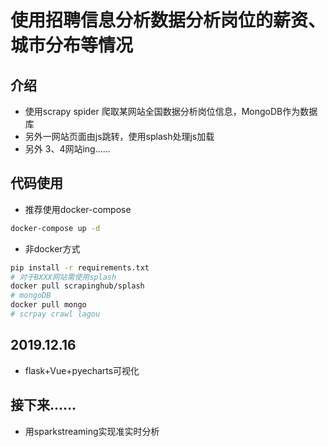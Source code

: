 # 使用招聘信息分析数据分析岗位的薪资、城市分布等情况

## 介绍

- 使用scrapy spider 爬取某网站全国数据分析岗位信息，MongoDB作为数据库
- 另外一网站页面由js跳转，使用splash处理js加载
- 另外 3、4网站ing……

## 代码使用

- 推荐使用docker-compose

~~~ bash
docker-compose up -d
~~~

- 非docker方式

~~~ bash
pip install -r requirements.txt
# 对于BXXX网站需使用splash
docker pull scrapinghub/splash
# mongoDB
docker pull mongo
# scrpay crawl lagou

~~~

## 2019.12.16

- flask+Vue+pyecharts可视化

## 接下来……

- 用sparkstreaming实现准实时分析